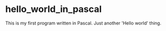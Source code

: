 # hello_world_in_pascal

This is my first program written in Pascal. Just another 'Hello world' thing.
